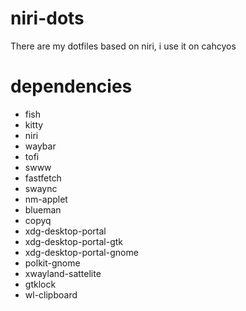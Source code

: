 # niri-dots
There are my dotfiles based on niri, i use it on cahcyos
# dependencies 
- fish
- kitty
- niri
- waybar
- tofi 
- swww
- fastfetch
- swaync
- nm-applet
- blueman
- copyq
- xdg-desktop-portal
- xdg-desktop-portal-gtk
- xdg-desktop-portal-gnome
- polkit-gnome
- xwayland-sattelite
- gtklock
- wl-clipboard

